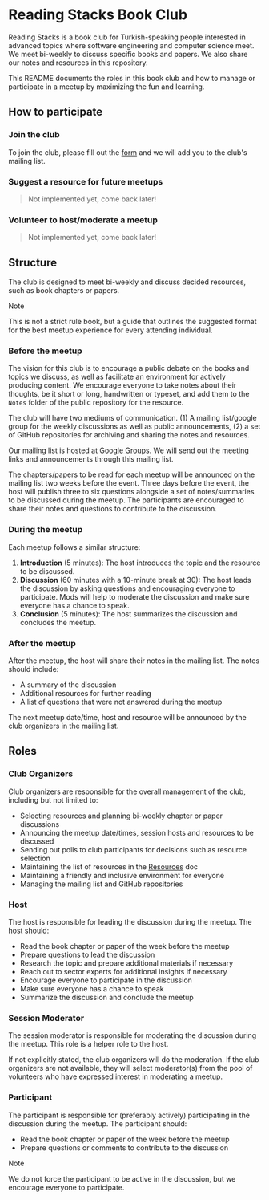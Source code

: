 # Reading Stacks Book Club

Reading Stacks is a book club for Turkish-speaking people interested in advanced topics where software engineering and computer science meet. We meet bi-weekly to discuss specific books and papers. We also share our notes and resources in this repository.

This README documents the roles in this book club and how to manage or participate in a meetup by maximizing the fun and learning.

## How to participate

### Join the club

To join the club, please fill out the [form](https://docs.google.com/forms/d/e/1FAIpQLSeP21SqfTEKvU3Vi-1njdVolrxPavfPcSu9kpCth-4_hs5-IQ/viewform?embedded=true) and we will add you to the club's mailing list.

### Suggest a resource for future meetups

> Not implemented yet, come back later!

### Volunteer to host/moderate a meetup
> Not implemented yet, come back later!

## Structure

The club is designed to meet bi-weekly and discuss decided resources, such as book chapters or papers.

> [!NOTE]
> This is not a strict rule book, but a guide that outlines the suggested format for the best meetup experience for every attending individual.

<!-- ### Before the meetup

If there is no currently decided resource, a new resource will be selected from the list of suggestions. Club organizers will send an anonymous poll to all members to vote for the next resource, and the next resource will be selected based on the poll result. Organizers will also announce the selected resource in club announcement channels such as Twitter, along with the next meetup date, time and first host.

The pool of resources is maintained in the [Resources](./RESOURCES.md) doc. -->

### Before the meetup

The vision for this club is to encourage a public debate on the books and topics we discuss, as well as facilitate an environment for actively producing content. We encourage everyone to take notes about their thoughts, be it short or long, handwritten or typeset, and add them to the `Notes` folder of the public repository for the resource.

The club will have two mediums of communication. (1) A mailing list/google group for the weekly discussions as well as public announcements, (2) a set of GitHub repositories for archiving and sharing the notes and resources.

Our mailing list is hosted at [Google Groups](https://groups.google.com/g/reading-stacks). We will send out the meeting links and announcements through this mailing list.

The chapters/papers to be read for each meetup will be announced on the mailing list two weeks before the event. Three days before the event, the host will publish three to six questions alongside a set of notes/summaries to be discussed during the meetup. The participants are encouraged to share their notes and questions to contribute to the discussion.

### During the meetup

Each meetup follows a similar structure:

1. **Introduction** (5 minutes): The host introduces the topic and the resource to be discussed.
2. **Discussion** (60 minutes with a 10-minute break at 30): The host leads the discussion by asking questions and encouraging everyone to participate. Mods will help to moderate the discussion and make sure everyone has a chance to speak.
3. **Conclusion** (5 minutes): The host summarizes the discussion and concludes the meetup.

### After the meetup

After the meetup, the host will share their notes in the mailing list. The notes should include:

- A summary of the discussion
- Additional resources for further reading
- A list of questions that were not answered during the meetup

The next meetup date/time, host and resource will be announced by the club organizers in the mailing list.

## Roles

### Club Organizers

Club organizers are responsible for the overall management of the club, including but not limited to:

- Selecting resources and planning bi-weekly chapter or paper discussions
- Announcing the meetup date/times, session hosts and resources to be discussed
- Sending out polls to club participants for decisions such as resource selection
- Maintaining the list of resources in the [Resources](./RESOURCES.md) doc
- Maintaining a friendly and inclusive environment for everyone
- Managing the mailing list and GitHub repositories

### Host

The host is responsible for leading the discussion during the meetup. The host should:

- Read the book chapter or paper of the week before the meetup
- Prepare questions to lead the discussion
- Research the topic and prepare additional materials if necessary
- Reach out to sector experts for additional insights if necessary
- Encourage everyone to participate in the discussion
- Make sure everyone has a chance to speak
- Summarize the discussion and conclude the meetup

<!-- Host will be selected by the club organizers based on the following criteria:

- A club member who has attended at least one meetup
- A club member who has not hosted a meetup before

The host of each meetup will be announced by the club organizers in the club's social media channels. For equal opportunity, the host will be selected from the pool of volunteers who have expressed interest in hosting a meetup. -->

### Session Moderator

The session moderator is responsible for moderating the discussion during the meetup. This role is a helper role to the host. 

If not explicitly stated, the club organizers will do the moderation. If the club organizers are not available, they will select moderator(s) from the pool of volunteers who have expressed interest in moderating a meetup.

### Participant

The participant is responsible for (preferably actively) participating in the discussion during the meetup. The participant should:

- Read the book chapter or paper of the week before the meetup
- Prepare questions or comments to contribute to the discussion

> [!NOTE]
> We do not force the participant to be active in the discussion, but we encourage everyone to participate.
